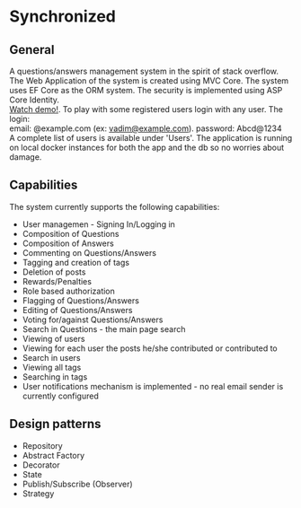 # Synchronized
## General
A questions/answers management system in the spirit of stack overflow.  The Web Application of the system is created using MVC Core. The system uses EF Core as the ORM system. The security is implemented using ASP Core Identity.  
[Watch demo!](http://ec2-3-10-116-37.eu-west-2.compute.amazonaws.com/). 
To play with some registered users login with any user. The login:  
email: <USERNAME>@example.com (ex: vadim@example.com).
password: Abcd@1234  
A complete list of users is available under 'Users'.
The application is running on local docker instances for both the app and the db so no worries about damage. 
## Capabilities
The system currently supports the following capabilities:
* User managemen - Signing In/Logging in
* Composition of Questions
* Composition of Answers
* Commenting on Questions/Answers
* Tagging and creation of tags
* Deletion of posts
* Rewards/Penalties
* Role based authorization
* Flagging of Questions/Answers
* Editing of Questions/Answers
* Voting for/against Questions/Answers
* Search in Questions - the main page search
* Viewing of users
* Viewing for each user the posts he/she contributed or contributed to
* Search in users
* Viewing all tags
* Searching in tags
* User notifications mechanism is implemented - no real email sender is currently configured
## Design patterns
* Repository
* Abstract Factory
* Decorator
* State
* Publish/Subscribe (Observer)
* Strategy
